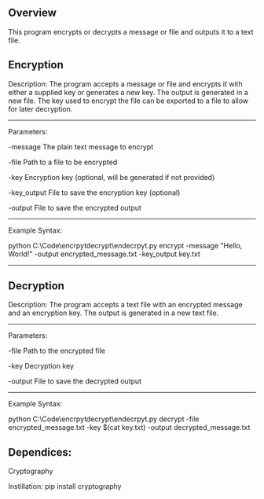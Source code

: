 Overview
-------------------------------------------------------

This program encrypts or decrypts a message or file and outputs it to a text file. 



Encryption
-------------------------------------------------------
Description:
The program accepts a message or file and encrypts it with either a supplied key or generates a new key. 
The output is generated in a new file. 
The key used to encrypt the file can be exported to a file to allow for later decryption.

-------------------------------------------------------

Parameters:

-message        The plain text message to encrypt

-file           Path to a file to be encrypted

-key            Encryption key (optional, will be generated if not provided)

-key_output     File to save the encryption key (optional)

-output         File to save the encrypted output

-------------------------------------------------------

Example Syntax:

python C:\Code\encrpytdecrypt\endecrpyt.py encrypt -message "Hello, World!" -output encrypted_message.txt -key_output key.txt

-------------------------------------------------------




Decryption
-------------------------------------------------------

Description:
The program accepts a text file with an encrypted message and an encryption key.
The output is generated in a new text file.

-------------------------------------------------------

Parameters:

-file         Path to the encrypted file

-key          Decryption key

-output       File to save the decrypted output

-------------------------------------------------------

Example Syntax:

python C:\Code\encrpytdecrypt\endecrpyt.py decrypt -file encrypted_message.txt -key $(cat key.txt) -output decrypted_message.txt


Dependices:
-------------------------------------------------------

Cryptography

Instillation: pip install cryptography